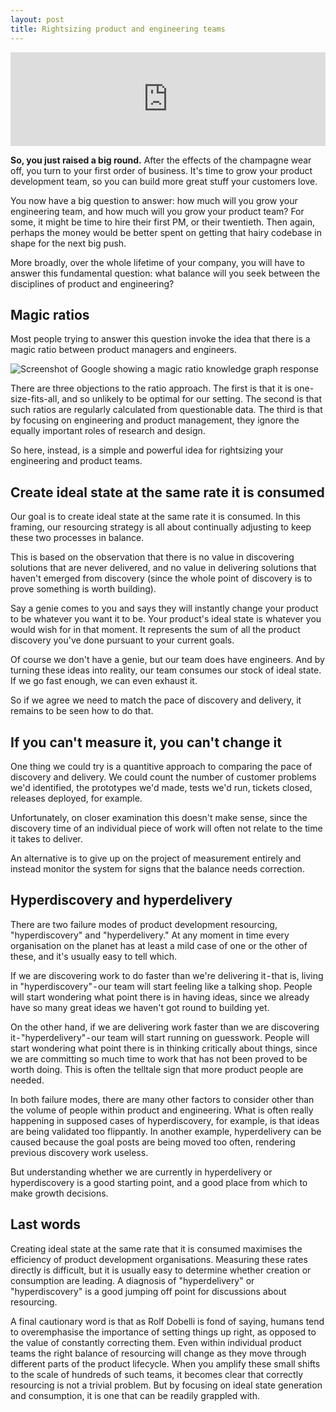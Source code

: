 ```yaml
---
layout: post
title: Rightsizing product and engineering teams
---
```


<div class="iframe-wrapper">
	<iframe width="100%" src="https://www.youtube.com/embed/KNWHNHIJj2s" frameborder="0" allow="accelerometer; autoplay; clipboard-write; encrypted-media; gyroscope; picture-in-picture" allowfullscreen></iframe>
</div>

**So, you just raised a big round.** After the effects of the champagne wear off, you turn to your first order of business. It's time to grow your product development team, so you can build more great stuff your customers love.

You now have a big question to answer: how much will you grow your engineering team, and how much will you grow your product team? For some, it might be time to hire their first PM, or their twentieth. Then again, perhaps the money would be better spent on getting that hairy codebase in shape for the next big push.

More broadly, over the whole lifetime of your company, you will have to answer this fundamental question: what balance will you seek between the disciplines of product and engineering?

## Magic ratios

Most people trying to answer this question invoke the idea that there is a magic ratio between product managers and engineers.

![Screenshot of Google showing a magic ratio knowledge graph response](/blog/images/magic-ratios.png)

There are three objections to the ratio approach. The first is that it is one-size-fits-all, and so unlikely to be optimal for our setting. The second is that such ratios are regularly calculated from questionable data. The third is that by focusing on engineering and product management, they ignore the equally important roles of research and design.

So here, instead, is a simple and powerful idea for rightsizing your engineering and product teams.

## Create ideal state at the same rate it is consumed

Our goal is to create ideal state at the same rate it is consumed. In this framing, our resourcing strategy is all about continually adjusting to keep these two processes in balance.

This is based on the observation that there is no value in discovering solutions that are never delivered, and no value in delivering solutions that haven't emerged from discovery (since the whole point of discovery is to prove something is worth building).

Say a genie comes to you and says they will instantly change your product to be whatever you want it to be. Your product's ideal state is whatever you would wish for in that moment. It represents the sum of all the product discovery you've done pursuant to your current goals.

Of course we don't have a genie, but our team does have engineers. And by turning these ideas into reality, our team consumes our stock of ideal state. If we go fast enough, we can even exhaust it.

So if we agree we need to match the pace of discovery and delivery, it remains to be seen how to do that.

## If you can't measure it, you can't change it

One thing we could try is a quantitive approach to comparing the pace of discovery and delivery. We could count the number of customer problems we'd identified, the prototypes we'd made, tests we'd run, tickets closed, releases deployed, for example.

Unfortunately, on closer examination this doesn't make sense, since the discovery time of an individual piece of work will often not relate to the time it takes to deliver.

An alternative is to give up on the project of measurement entirely and instead monitor the system for signs that the balance needs correction.

## Hyperdiscovery and hyperdelivery

There are two failure modes of product development resourcing, "hyperdiscovery" and "hyperdelivery." At any moment in time every organisation on the planet has at least a mild case of one or the other of these, and it's usually easy to tell which.

If we are discovering work to do faster than we're delivering it - that is, living in "hyperdiscovery" - our team will start feeling like a talking shop. People will start wondering what point there is in having ideas, since we already have so many great ideas we haven't got round to building yet.

On the other hand, if we are delivering work faster than we are discovering it - "hyperdelivery" - our team will start running on guesswork. People will start wondering what point there is in thinking critically about things, since we are committing so much time to work that has not been proved to be worth doing. This is often the telltale sign that more product people are needed.

In both failure modes, there are many other factors to consider other than the volume of people within product and engineering. What is often really happening in supposed cases of hyperdiscovery, for example, is that ideas are being validated too flippantly. In another example, hyperdelivery can be caused because the goal posts are being moved too often, rendering previous discovery work useless.

But understanding whether we are currently in hyperdelivery or hyperdiscovery is a good starting point, and a good place from which to make growth decisions.

## Last words

Creating ideal state at the same rate that it is consumed maximises the efficiency of product development organisations. Measuring these rates directly is difficult, but it is usually easy to determine whether creation or consumption are leading. A diagnosis of "hyperdelivery" or "hyperdiscovery" is a good jumping off point for discussions about resourcing.

A final cautionary word is that as Rolf Dobelli is fond of saying, humans tend to overemphasise the importance of setting things up right, as opposed to the value of constantly correcting them. Even within individual product teams the right balance of resourcing will change as they move through different parts of the product lifecycle. When you amplify these small shifts to the scale of hundreds of such teams, it becomes clear that correctly resourcing is not a trivial problem. But by focusing on ideal state generation and consumption, it is one that can be readily grappled with.